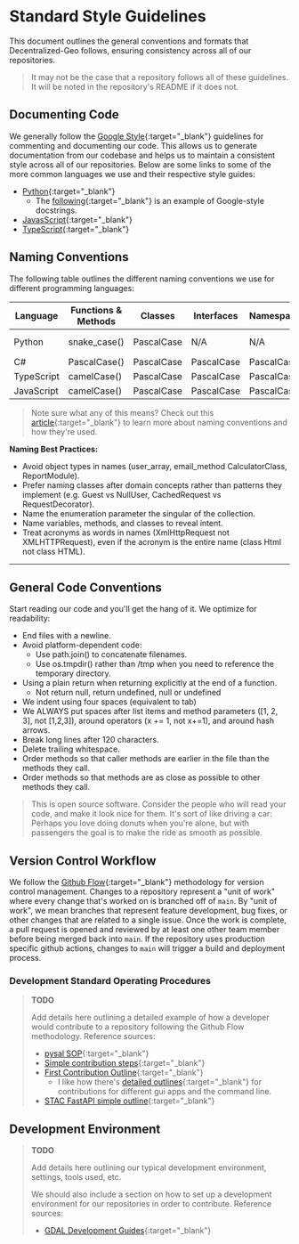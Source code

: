 # Standard Style Guidelines

This document outlines the general conventions and formats that Decentralized-Geo follows, ensuring consistency across all of our repositories.

> It may not be the case that a repository follows all of these guidelines. It will be noted in the repository's README if it does not.

## Documenting Code

We generally follow the [Google Style](https://google.github.io/styleguide/){:target="_blank"} guidelines for commenting and documenting our code. This allows us to generate documentation from our codebase and helps us to maintain a consistent style across all of our repositories. Below are some links to some of the more common languages we use and their respective style guides:

- [Python](https://google.github.io/styleguide/pyguide.html#38-comments-and-docstrings){:target="_blank"}
  - The [following](https://sphinxcontrib-napoleon.readthedocs.io/en/latest/example_google.html){:target="_blank"} is an example of Google-style docstrings.
- [JavasScript](https://google.github.io/styleguide/jsguide.html#jsdoc){:target="_blank"}
- [TypeScript](https://google.github.io/styleguide/tsguide.html#comments-documentation){:target="_blank"}

## Naming Conventions

The following table outlines the different naming conventions we use for different programming languages:

| Language   | Functions & Methods | Classes     | Interfaces  | Namespaces  | Constants / Globals  |
|------------|---------------------|-------------|-------------|-------------|----------------------|
| Python     | snake_case()        | PascalCase  | N/A         | N/A         | snake_case / SCREAMING_SNAKE_CASE |
| C#         | PascalCase()        | PascalCase  | PascalCase  | PascalCase  | SCREAMING_SNAKE_CASE |
| TypeScript | camelCase()         | PascalCase  | PascalCase  | PascalCase  | SCREAMING_SNAKE_CASE |
| JavaScript | camelCase()         | PascalCase  | PascalCase  | PascalCase  | SCREAMING_SNAKE_CASE |

> Note sure what any of this means? Check out this [article](https://expertbeacon.com/coding-with-style-a-thorough-guide-to-programming-naming-conventions/){:target="_blank"} to learn more about naming conventions and how they're used.

__Naming Best Practices:__

- Avoid object types in names (user_array, email_method CalculatorClass, ReportModule).
- Prefer naming classes after domain concepts rather than patterns they implement (e.g. Guest vs NullUser, CachedRequest vs RequestDecorator).
- Name the enumeration parameter the singular of the collection.
- Name variables, methods, and classes to reveal intent.
- Treat acronyms as words in names (XmlHttpRequest not XMLHTTPRequest), even if the acronym is the entire name (class Html not class HTML).

---

## General Code Conventions

Start reading our code and you'll get the hang of it. We optimize for readability:

- End files with a newline.
- Avoid platform-dependent code:
  - Use path.join() to concatenate filenames.
  - Use os.tmpdir() rather than /tmp when you need to reference the temporary directory.
- Using a plain return when returning explicitly at the end of a function.
  - Not return null, return undefined, null or undefined
- We indent using four spaces (equivalent to tab)
- We ALWAYS put spaces after list items and method parameters ([1, 2, 3], not [1,2,3]), around operators (x += 1, not x+=1), and around hash arrows.
- Break long lines after 120 characters.
- Delete trailing whitespace.
- Order methods so that caller methods are earlier in the file than the methods they call.
- Order methods so that methods are as close as possible to other methods they call.

> This is open source software. Consider the people who will read your code, and make it look nice for them. It's sort of like driving a car: Perhaps you love doing donuts when you're alone, but with passengers the goal is to make the ride as smooth as possible.

## Version Control Workflow

We follow the [Github Flow](https://docs.github.com/en/get-started/using-github/github-flow){:target="_blank"} methodology for version control management. Changes to a repository represent a "unit of work" where every change that's worked on is branched off of `main`. By "unit of work", we mean branches that represent feature development, bug fixes, or other changes that are related to a single issue. Once the work is complete, a pull request is opened and reviewed by at least one other team member before being merged back into `main`. If the repository uses production specific github actions, changes to `main` will trigger a build and deployment process.

### Development Standard Operating Procedures

> __TODO__
>
> Add details here outlining a detailed example of how a developer would contribute to a repository following the Github Flow methodology.
> Reference sources:
>
> - [pysal SOP](https://github.com/pysal/pysal/wiki/GitHub-Standard-Operating-Procedures){:target="_blank"}
> - [Simple contribution steps](https://timothycrosley.github.io/examples/docs/contributing/1.-contributing-guide/#making-a-contribution){:target="_blank"}
> - [First Contribution Outline](https://github.com/firstcontributions/first-contributions/blob/main/docs/cli-tool-tutorials/github-cli-tutorial.md){:target="_blank"}
>   - I like how there's [detailed outlines](https://github.com/firstcontributions/first-contributions/tree/main/docs){:target="_blank"} for contributions for different gui apps and the command line.
> - [STAC FastAPI simple outline](https://github.com/stac-utils/stac-fastapi-pgstac/blob/main/CONTRIBUTING.md){:target="_blank"}
>

## Development Environment

> __TODO__
>
> Add details here outlining our typical development environment, settings, tools used, etc.
>
> We should also include a section on how to set up a development environment for our repositories in order to contribute.
> Reference sources:
>
> - [GDAL Development Guides](https://gdal.org/en/stable/development/index.html#development){:target="_blank"}
>
